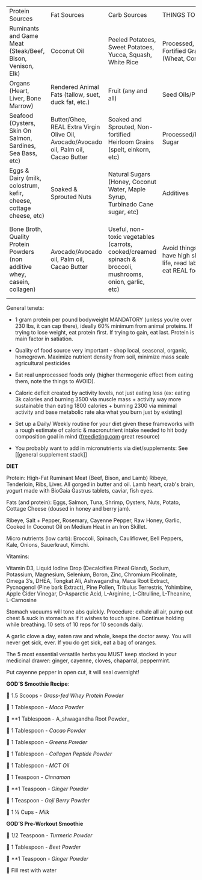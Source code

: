 |   |   |   |   |   |
|---|---|---|---|---|
|Protein Sources|Fat Sources|Carb Sources|THINGS TO AVOID|Additions|
|Ruminants and Game Meat (Steak/Beef, Bison, Venison, Elk)|Coconut Oil|Peeled Potatoes, Sweet Potatoes, Yucca, Squash, White Rice|Processed, Iron Fortified Grains (Wheat, Corn, etc)|Quality Water|
|Organs (Heart, Liver, Bone Marrow)|Rendered Animal Fats (tallow, suet, duck fat, etc.)|Fruit (any and all)|Seed Oils/PUFAs|Electrolytes (quality salt)|
|Seafood (Oysters, Skin On Salmon, Sardines, Sea Bass, etc)|Butter/Ghee, REAL Extra Virgin Olive Oil, Avocado/Avocado oil, Palm oil, Cacao Butter|Soaked and Sprouted, Non-fortified Heirloom Grains (spelt, einkorn, etc)|Processed/Refined Sugar|[🪨Vitamins and Minerals](https://www.notion.so/Vitamins-and-Minerals-4118ada8bd9d4c71914a2ce41b9bd27e?pvs=21)|
|Eggs & Dairy (milk, colostrum, kefir, cheese, cottage cheese, etc)|Soaked & Sprouted Nuts|Natural Sugars (Honey, Coconut Water, Maple Syrup, Turbinado Cane sugar, etc)|Additives|Apple Cider Vinegar, Fruit Pectin|
|Bone Broth, Quality Protein Powders (non additive whey, casein, collagen)|Avocado/Avocado oil, Palm oil, Cacao Butter|Useful, non-toxic vegetables (carrots, cooked/creamed spinach & broccoli, mushrooms, onion, garlic, etc)|Avoid things that have high shelf life, read labels, eat REAL food|Spices that make it all more enjoyable (and typically have nutritional profiles as well)|


General tenets:

- 1 gram protein per pound bodyweight MANDATORY (unless you’re over 230 lbs, it can cap there), ideally 60% minimum from animal proteins. If trying to lose weight, eat protein first. If trying to gain, eat last. Protein is main factor in satiation.

- Quality of food source very important - shop local, seasonal, organic, homegrown. Maximize nutrient density from soil, minimize mass scale agricultural pesticides

- Eat real unprocessed foods only (higher thermogenic effect from eating them, note the things to AVOID).

- Caloric deficit created by activity levels, not just eating less (ex: eating 3k calories and burning 3500 via muscle mass + activity way more sustainable than eating 1800 calories + burning 2300 via minimal activity and base metabolic rate aka what you burn just by existing)

- Set up a Daily/ Weekly routine for your diet given these frameworks with a rough estimate of caloric & macronutrient intake needed to hit body composition goal in mind ([freedieting.com](http://freedieting.com/) great resource)

- You probably want to add in micronutrients via diet/supplements: See [[general supplement stack]]


**DIET**

Protein: High-Fat Ruminant Meat (Beef, Bison, and Lamb) Ribeye, Tenderloin, Ribs, Liver. All gorged in butter and oil. Lamb heart, crab's brain, yogurt made with BioGaia Gastrus tablets, caviar, fish eyes.

Fats (and protein): Eggs, Salmon, Tuna, Shrimp, Oysters, Nuts, Potato, Cottage Cheese (doused in honey and berry jam).

Ribeye, Salt + Pepper, Rosemary, Cayenne Pepper, Raw Honey, Garlic, Cooked In Coconut Oil on Medium Heat in an Iron Skillet.

Micro nutrients (low carb): Broccoli, Spinach, Cauliflower, Bell Peppers, Kale, Onions, Sauerkraut, Kimchi.

Vitamins:

Vitamin D3, Liquid Iodine Drop (Decalcifies Pineal Gland), Sodium, Potassium, Magnesium, Selenium, Boron, Zinc, Chromium Picolinate, Omega 3’s, DHEA, Tongkat Ali, Ashwagandha, Maca Root Extract, Pycnogenol (Pine bark Extract), Pine Pollen, Tribulus Terrestris, Yohimbine, Apple Cider Vinegar, D-Asparctic Acid, L-Arginine, L-Citrulline, L-Theanine, L-Carnosine

Stomach vacuums will tone abs quickly. Procedure: exhale all air, pump out chest & suck in stomach as if it wishes to touch spine. Continue holding while breathing. 10 sets of 10 reps for 10 seconds daily.

A garlic clove a day, eaten raw and whole, keeps the doctor away. You will never get sick, ever. If you do get sick, eat a bag of oranges.

The 5 most essential versatile herbs you MUST keep stocked in your medicinal drawer: ginger, cayenne, cloves, chaparral, peppermint.

Put cayenne pepper in open cut, it will seal overnight!

**GOD’S Smoothie Recipe**:

🥩 1.5 Scoops - _Grass-fed Whey Protein Powder_

🍠 1 Tablespoon - _Maca Powder_

🍠 **1 Tablespoon - A_shwagandha Root Powder_

🍫 1 Tablespoon - _Cacao Powder_

🥬 1 Tablespoon - _Greens Powder_

🧬 1 Tablespoon - _Collagen Peptide Powder_

🥥 1 Tablespoon - _MCT Oil_

🥜 1 Teaspoon - _Cinnamon_

🍠 **1 Teaspoon _- Ginger Powder_

🍇 1 Teaspoon - _Goji Berry Powder_

🥛 1 ½ Cups - _Milk_

**GOD’S Pre-Workout Smoothie**

🥕 1/2 Teaspoon - _Turmeric Powder_

🥔 1 Tablespoon - _Beet Powder_

🍠 **1 Teaspoon _- Ginger Powder_

🚰 Fill rest with water